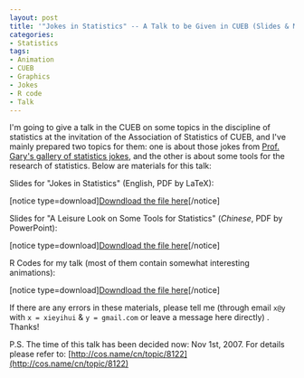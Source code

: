 ```yaml
---
layout: post
title: '"Jokes in Statistics" -- A Talk to be Given in CUEB (Slides & Materials)'
categories:
- Statistics
tags:
- Animation
- CUEB
- Graphics
- Jokes
- R code
- Talk
---
```


I'm going to give a talk in the CUEB on some topics in the discipline of statistics at the invitation of the Association of Statistics of CUEB, and I've mainly prepared two topics for them: one is about those jokes from [Prof. Gary's gallery of statistics jokes](http://www.ilstu.edu/~gcramsey/Gallery.html), and the other is about some tools for the research of statistics. Below are materials for this talk:

Slides for "Jokes in Statistics" (English, PDF by LaTeX):

[notice type=download][Downdload the file here](http://yihui.name/en/wp-content/uploads/jokes_yihui.pdf)[/notice]

Slides for "A Leisure Look on Some Tools for Statistics" (_Chinese_, PDF by PowerPoint):

[notice type=download][Downdload the file here](http://yihui.name/en/wp-content/uploads/stat_tools.pdf)[/notice]

R Codes for my talk (most of them contain somewhat interesting animations):

[notice type=download][Downdload the file here](http://yihui.name/en/wp-content/uploads/r_code_cueb.zip)[/notice]

If there are any errors in these materials, please tell me (through email `x@y` with `x = xieyihui` & `y = gmail.com` or leave a message here directly) . Thanks!

P.S. The time of this talk has been decided now: Nov 1st, 2007. For details please refer to: [http://cos.name/cn/topic/8122](http://cos.name/cn/topic/8122)
